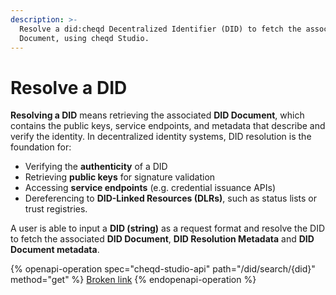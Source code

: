```yaml
---
description: >-
  Resolve a did:cheqd Decentralized Identifier (DID) to fetch the associated DID
  Document, using cheqd Studio.
---
```


# Resolve a DID

**Resolving a DID** means retrieving the associated **DID Document**, which contains the public keys, service endpoints, and metadata that describe and verify the identity. In decentralized identity systems, DID resolution is the foundation for:

* Verifying the **authenticity** of a DID
* Retrieving **public keys** for signature validation
* Accessing **service endpoints** (e.g. credential issuance APIs)
* Dereferencing to **DID-Linked Resources (DLRs)**, such as status lists or trust registries.

A user is able to input a **DID (string)** as a request format and resolve the DID to fetch the associated **DID Document**, **DID Resolution Metadata** and **DID Document metadata**.

{% openapi-operation spec="cheqd-studio-api" path="/did/search/{did}" method="get" %}
[Broken link](broken-reference)
{% endopenapi-operation %}
